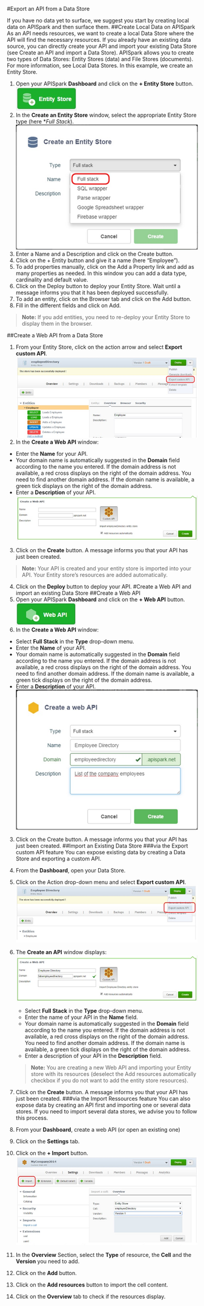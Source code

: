 #Export an API from a Data Store

If you have no data yet to surface, we suggest you start by creating local data on APISpark and then surface them.
##Create Local Data on APISpark
As an API needs resources, we want to create a local Data Store where the API will find the necessary resources. If you already have an existing data source, you can directly create your API and import your existing Data Store (see Create an API and import a Data Store). 
APISpark allows you to create two types of Data Stores: Entity Stores (data) and File Stores (documents). For more information, see Local Data Stores.
In this example, we create an Entity Store.

1. Open your APISpark **Dashboard** and click on the **+ Entity Store** button.
![+Entity Store](images/01.jpg "+Entity Store")
2. In the **Create an Entity Store** window, select the appropriate Entity Store type (here **Full Stack*).
![Create an Entity Store](images/02.jpg "Create an Entity Store")
3. Enter a Name and a Description and click on the Create button.
4. Click on the + Entity button and give it a name (here “Employee”).
5. To add properties manually, click on the Add a Property link and add as many properties as needed. In this window you can add a data type, cardinality and default value.
6. Click on the Deploy button to deploy your Entity Store. Wait until a message informs you that it has been deployed successfully.
7. To add an entity, click on the Browser tab and click on the Add button.
8. Fill in the different fields and click on Add.
> **Note:** If you add entities, you need to re-deploy your Entity Store to display them in the browser.
> 
##Create a Web API from a Data Store
1. From your Entity Store, click on the action arrow and select **Export custom API**.
![export custom API](images/03.jpg "export custom API")
2. In the **Create a Web API** window:
 - Enter the **Name** for your API.
 - Your domain name is automatically suggested in the **Domain** field according to the name you entered. If the domain address is not available, a red cross displays on the right of the domain address. You need to find another domain address. If the domain name is available, a green tick displays on the right of the domain address.
 - Enter a **Description** of your API.
![Create a web API](images/04.jpg "Create a web API")
3. Click on the **Create** button. A message informs you that your API has just been created.

> **Note:** Your API is created and your entity store is imported into your API. Your Entity store’s resources are added automatically.

4. Click on the **Deploy** button to deploy your API.
#Create a Web API and import an existing Data Store
##Create a Web API
1. Open your APISpark **Dashboard** and click on the **+ Web API** button.
![+web API](images/05.jpg "+web API")
2. In the **Create a Web API** window:
 - Select **Full Stack** in the **Type** drop-down menu.
 - Enter the **Name** of your API.
 - Your domain name is automatically suggested in the **Domain** field according to the name you entered. If the domain address is not available, a red cross displays on the right of the domain address. You need to find another domain address. If the domain name is available, a green tick displays on the right of the domain address.
 - Enter a **Description** of your API.
![Create a web API](images/06.jpg "Create a web API")
3. Click on the Create button. A message informs you that your API has just been created.
##Import an Existing Data Store
###via the Export custom API feature
You can expose existing data by creating a Data Store and exporting a custom API.
 
1. From the **Dashboard**, open your Data Store.
2. Click on the Action drop-down menu and select **Export custom API**.
![export custom API](images/07.jpg "Export custom API")
3. The **Create an API** window displays:
	![Create a web API](images/08.jpg "Create a web API")
	- Select **Full Stack** in the **Type** drop-down menu.
	- Enter the name of your API in the **Name** field.
	- Your domain name is automatically suggested in the **Domain** field according to the name you entered. If the domain address is not available, a red cross displays on the right of the domain address. You need to find another domain address. If the domain name is available, a green tick displays on the right of the domain address.
	- Enter a description of your API in the **Description** field.

	> **Note:** You are creating a new Web API and importing your Entity store with its resources (deselect the Add resources automatically checkbox if you do not want to add the entity store resources).

4. Click on the **Create** button. A message informs you that your API has just been created.
###via the Import Ressources feature 
You can also expose data by creating an API first and importing one or several data stores. If you need to import several data stores, we advise you to follow this process.

1. From your **Dashboard**, create a web API (or open an existing one)
2. Click on the **Settings** tab.
3. Click on the **+ Import** button.
![+Import](images/09.jpg "+Import")
4. In the **Overview** Section, select the **Type** of resource, the **Cell** and the **Version** you need to add.
5. Click on the **Add** button.
6. Click on the **Add resources** button to import the cell content.
7. Click on the **Overview** tab to check if the resources display.
